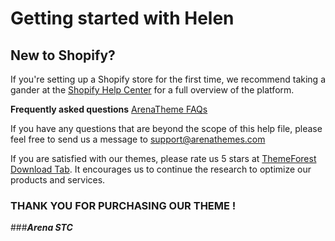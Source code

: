 # Getting started with Helen
## New to Shopify?

If you're setting up a Shopify store for the first time, we recommend taking a gander at the [Shopify Help Center](https://help.shopify.com/) for a full overview of the platform.

**Frequently asked questions** [ArenaTheme FAQs](https://arenathemes.freshdesk.com/solution/folders/6000229740)

If you have any questions that are beyond the scope of this help file, please feel free to send us a message to [support@arenathemes.com](mailto:support@arenathemes.com)

If you are satisfied with our themes, please rate us 5 stars at [ThemeForest Download Tab](https://themeforest.net/downloads). It encourages us to continue the research to optimize our products and services.

### THANK YOU FOR PURCHASING OUR THEME !

###**_Arena STC_**